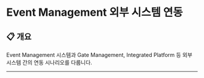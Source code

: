 # Event Management 외부 시스템 연동

## 📋 개요

Event Management 시스템과 Gate Management, Integrated Platform 등 외부 시스템 간의 연동 시나리오를 다룹니다.

---
